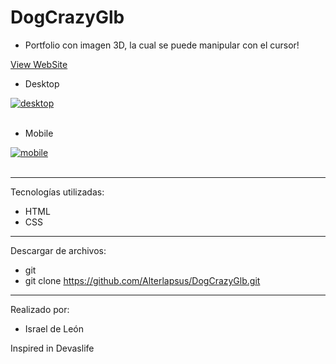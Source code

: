 # DogCrazyGlb

- Portfolio con imagen 3D, la cual se puede manipular con el cursor!

<a href="https://sitedogi.netlify.app/index.html">View WebSite</a> 
 
- Desktop  

<a href="https://postimg.cc/sQYp4T1b" target="_blank"><img src="https://i.postimg.cc/gJ5Nd5pc/desktop.png" alt="desktop"/></a><br/><br/>

- Mobile    

<a href="https://postimages.org/" target="_blank"><img src="https://i.postimg.cc/d3yn0BQ2/mobile.png" alt="mobile"/></a><br/><br/>

---

Tecnologías utilizadas:

- HTML 
- CSS

---

Descargar de archivos: 

- git 
- git clone https://github.com/Alterlapsus/DogCrazyGlb.git

---

Realizado por: 

- Israel de León  

Inspired in Devaslife

